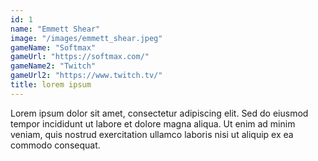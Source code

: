 ```yaml
---
id: 1
name: "Emmett Shear"
image: "/images/emmett_shear.jpeg"
gameName: "Softmax"
gameUrl: "https://softmax.com/"
gameName2: "Twitch"
gameUrl2: "https://www.twitch.tv/"
title: lorem ipsum
---
```


Lorem ipsum dolor sit amet, consectetur adipiscing elit. Sed do eiusmod tempor incididunt ut labore et dolore magna aliqua. Ut enim ad minim veniam, quis nostrud exercitation ullamco laboris nisi ut aliquip ex ea commodo consequat.